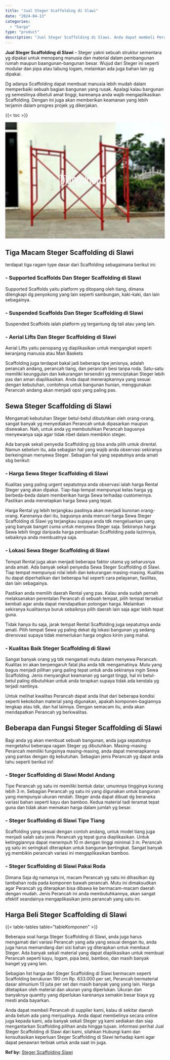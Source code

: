 ```yaml
---
title: "Jual Steger Scaffolding di Slawi"
date: "2024-04-13"
categories: 
  - "harga"
type: "product"
description: "Jual Steger Scaffolding di Slawi. Anda dapat membeli Perancah di supplier kami, kalau di sekitar daerah anda belum ada yang menjualnya. Anda dapat membelinya..."
---
```


**Jual Steger Scaffolding di Slawi** – Steger yakni sebuah struktur sementara yg dipakai untuk menopang manusia dan material dalam pembangunan rumah maupun baangunan-bangunan besar. Wujud dari Steger ini seperti modular dan pipa atau tabung logam, melainkan ada juga bahan lain yg dipakai.

Dg adanya Scaffolding dapat membuat manusia lebih mudah dalam memperbaiki sebuah bagian bangunan yang rusak. Apalagi kalau bangunan yg semestinya dibetuli amat tinggi, karenanya anda wajib mengaplikasikan Scaffolding. Dengan ini juga akan memberikan keamanan yang lebih terjamin dalam progres projek yg dikerjakan.

{{< toc >}}

![Jual Steger Scaffolding di Slawi](/images/sewa-scaffolding-steger-27.png)

## Tiga Macam Steger Scaffolding di Slawi

terdapat tiga ragam type dasar dari Scaffolding sebagaimana berikut ini:

### \- Supported Scaffolds Dan Steger Scaffolding di Slawi

Supported Scaffolds yaitu platform yg ditopang oleh tiang, dimana dilengkapi dg penyokong yang lain seperti sambungan, kaki-kaki, dan lain sebagainya.

### \- Suspended Scaffolds Dan Steger Scaffolding di Slawi

Suspended Scaffolds ialah platform yg tergantung dg tali atau yang lain.

### \- Aerial Lifts Dan Steger Scaffolding di Slawi

Aerial Lifts yaitu penopang yg diaplikasikan untuk mengangkat seperti keranjang manusia atau Man Baskets

Scaffolding juga terdapat bakal jadi beberapa tipe jenisnya, adalah perancah andang, perancah tiang, dan perancah besi tanpa roda. Satu-satu memiliki keunggulan dan kekurangan tersendiri yg menciptakan Steger lebih pas dan aman diaplikasikan. Anda dapat menerapkannya yang sesuai dengan kebutuhan, contohnya untuk bangunan hunian, menggunakan Perancah andang akan menjadi opsi yang paling pas.

## Sewa Steger Scaffolding di Slawi

Mengamati kebutuhan Steger betul-betul dibutuhkan oleh orang-orang, sangat banyak yg menyediakan Perancah untuk dipasarkan maupun disewakan. Nah, untuk anda yg membutuhkan Perancah bagusnya menyewanya saja agar tidak ribet dalam membikin steger.

Ada banyak sekali penyedia Scaffolding yg bisa anda pilih untuk dirental. Namun sebelum itu, ada sebagian hal yang wajib anda observasi sekiranya berkeinginan menyewa Steger. Sebagian hal yang sepatutnya anda amati sbg berikut:

### \- Harga Sewa Steger Scaffolding di Slawi

Kualitas yang paling urgent sepatutnya anda observasi ialah harga Rental Steger yang akan dipakai. Tiap-tiap tempat mempunyai kelas harga yg berbeda-beda dalam memberikan harga Sewa terhadap customernya. Pastikan anda menetapkan harga Sewa yang tepat.

Harga Rental yg lebih terjangkau pastinya akan menjadi buronan orang-orang. Karenanya dari itu, bagusnya anda mencari harga Sewa Steger Scaffolding di Slawi yg terjangkau supaya anda tdk mengeluarkan uang yang banyak banget cuma untuk menyewa Steger saja. Sekiranya harga Sewa lebih tinggi daripada harga pembuatan Scaffolding pada lazimnya, sebaiknya anda membuatnya saja.

### \- Lokasi Sewa Steger Scaffolding di Slawi

Tempat Rental juga akan menjadi beberapa faktor utama yg seharusnya anda amati. Ada banyak sekali penyedia Sewa Steger Scaffolding di Slawi. Tiap tempat mempunyai nilai lebih dan kekurangan masing-masing. Kualitas itu dapat diperhatikan dari beberapa hal seperti cara pelayanan, fasilitas, dan lain sebagainya.

Pastikan anda memilih daerah Rental yang pas. Kalau anda sudah pernah melaksanakan perentalan Perancah di sebuah tempat, pilih tempat tersebut kembali agar anda dapat mendapatkan potongan harga. Melainkan sekiranya kualitasnya buruk sebaiknya pilih daerah lain saja agar lebih tepat guna.

Tidak hanya itu saja, jarak tempat Rental Scaffolding juga sepatutnya anda amati. Pilih tempat Sewa yg paling dekat dg lokasi bangunan yg sedang direnovasi supaya tidak memerlukan harga ongkos kirim yang mahal.

### \- Kualitas Baik Steger Scaffolding di Slawi

Sangat banyak orang yg tdk mengamati mutu dalam menyewa Perancah. Kualitas ini akan berpengaruh fatal jika anda tdk mengamatinya. Mutu yang bagus menjadi pilihan yang paling tepat untuk anda sekiranya ingin Sewa Scaffolding. Jenis menyangkut keamanan yg sangat tinggi, hal ini betul-betul paling dibutuhkan untuk anda terapkan supaya tidak ada kendala yg terjadi nantinya.

Untuk melihat kwalitas Perancah dapat anda lihat dari beberapa kondisi seperti kekokohan material yang digunakan, apakah komponen-bagiannya lengkap atau tdk, dan hal lainnya. Dengan semacam itu, anda akan mendapatkan Perancah yg berkwalitas.

## Beberapa dan Fungsi Steger Scaffolding di Slawi

Bagi anda yg akan membuat sebuah bangunan, anda juga sepatutnya mengetahui beberapa ragam Steger yg dibutuhkan. Masing-masing Perancah memiliki fungsinya masing-masing, anda dapat menerapkannya yang pantas dengan dg kebutuhan. Sebagian jenis Perancah yg dapat anda tahu seperti berikut ini!

### \- Steger Scaffolding di Slawi Model Andang

Tipe Perancah yg satu ini memiliki bentuk datar, umumnya tingginya kurang lebih 3 m. Sebagian Perancah yg satu ini yang digunakan untuk bangunan yang mempunyai ukuran rendah. Steger anda dapat dibuat dg beraneka variasi bahan seperti kayu dan bamboo. Kedua material tadi teramat tepat guna dan tidak akan memakan harga dalam jumlah yg besar.

### \- Steger Scaffolding di Slawi Tipe Tiang

Scaffolding yang sesuai dengan contoh andang, untuk model tiang juga menjadi salah satu jenis Perancah yg tepat guna diaplikasikan. Untuk ketinggiannya dapat menempuh 10 m dengan tinggi minimal 3 m. Perancah yg satu ini seringkali diterapkan untuk bangunan bertingkat. Sangat banyak yg membikin perancah variasi ini mengaplikasikan bamboo.

### \- Steger Scaffolding di Slawi Pakai Roda

Dimana Saja dg namanya ini, macam Perancah yg satu ini dihasilkan dg tambahan roda pada komponen bawah perancah. Mutu ini dimaksudkan agar Perancah yg diterapkan bisa dibawa ke bermacam-macam daerah dengan mudah. Jenis Perancah ini anda membutuhkannya, akan sangat efektif seandainya mengaplikasikan jenis perancah yang satu ini.

## Harga Beli Steger Scaffolding di Slawi

{{< table-tables table="tableKomponen" >}}

Beberapa soal harga Steger Scaffolding di Slawi, anda juga harus mengamati dari variasi Perancah yang ada yang sesuai dengan itu, anda juga harus memandang dari sisi bahan yg diterapkan untuk membaut Steger. Ada banyak sekali material yang dapat diaplikasikan untuk membuat Perancah seperti kayu, logam, pipa besi, bamboo, dan masih banyak banget yg yang lain.

Sebagian list harga dari Steger Scaffolding di Slawi bermacam seperti Scaffolding berukuran 190 cm Rp. 633.000 per set, Perancah bermaterial dasar almunium 13 juta per set dan masih banyak yang yang lain. Harga ditetapkan oleh material dan ukuran yang diperlukan. Ukuran dan banyaknya quantity yang diperlukan karenanya semakin besar biaya yg mesti anda bayarkan.

Anda dapat membeli Perancah di supplier kami, kalau di sekitar daerah anda belum ada yang menjualnya. Anda dapat membelinya secara online juga kepada kami, ada banyak sekali Steger yg kami sediakan dan siap mengantarkan Scaffolding pilihan anda hingga tujuan. informasi perihal Jual Steger Scaffolding di Slawi dari kami, silahkan Hubungi kami dan konsultasikan keperluan Steger Scaffolding di Slawi terhadap kami agar dapat penawran terbiak untuk anda saat ini juga.

**Ref by:** [Steger Scaffolding Slawi](https://id.wikipedia.org/wiki/Steger)
